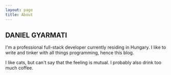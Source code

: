 ```yaml
---
layout: page
title: About
---
```


## DANIEL GYARMATI
I'm a professional full-stack developer currently residing in Hungary. I like to write and tinker with all things programming, hence this blog.

I like cats, but can't say that the feeling is mutual. I probably also drink too much coffee.
